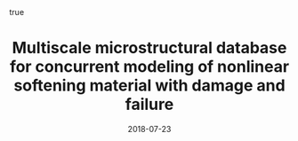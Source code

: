 ---
title: Multiscale microstructural database for concurrent modeling of nonlinear softening material with damage and failure
event: 13th World Congress on Computational Mechanics (WCCM XIII)
event_url: "http://www.wccm2018.org/"

location: New York City, NY, USA
#address:
#  street: 450 Serra Mall
#  city: Stanford
#  region: CA
#  postcode: '94305'
#  country: United States

#summary:
#abstract: ""

# Talk start and end times.
#   End time can optionally be hidden by prefixing the line with `#`.
date: "2018-07-23"
#date_end: "2030-06-01T15:00:00Z"
all_day: true

# Schedule page publish date (NOT talk date).
publishDate: "2017-01-01T00:00:00Z"

authors: []
tags: [Conference]

# Is this a featured talk? (true/false)
featured: false

#image:
#  caption: 'Image credit: [**Unsplash**](https://unsplash.com/photos/bzdhc5b3Bxs)'
#  focal_point: Right

url_code: ""
url_pdf: ""
url_slides: ""
url_video: ""

# Markdown Slides (optional).
#   Associate this talk with Markdown slides.
#   Simply enter your slide deck's filename without extension.
#   E.g. `slides = "example-slides"` references `content/slides/example-slides.md`.
#   Otherwise, set `slides = ""`.
# slides: example

# Projects (optional).
#   Associate this post with one or more of your projects.
#   Simply enter your project's folder or file name without extension.
#   E.g. `projects = ["internal-project"]` references `content/project/deep-learning/index.md`.
#   Otherwise, set `projects = []`.
#projects:
#- internal-project

# Enable math on this page?
math: true
---